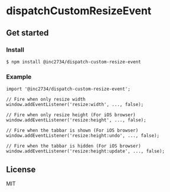 # dispatchCustomResizeEvent

## Get started

### Install
```
$ npm install @inc2734/dispatch-custom-resize-event
```

### Example

```
import '@inc2734/dispatch-custom-resize-event';

// Fire when only resize width
window.addEventListener('resize:width', ..., false);

// Fire when only resize height (For iOS browser)
window.addEventListener('resize:height', ..., false);

// Fire when the tabbar is shown (For iOS browser)
window.addEventListener('resize:height:undo', ..., false);

// Fire when the tabbar is hidden (For iOS browser)
window.addEventListener('resize:height:update', ..., false);
```

## License
MIT
